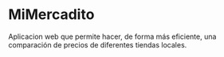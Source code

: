 # MiMercadito
Aplicacion web que permite hacer, de forma más eficiente, una comparación de precios de diferentes tiendas locales.
